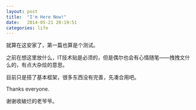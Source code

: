 ```yaml
---
layout: post
title:  "I'm Here Now!"
date:   2014-05-21 20:19:51
categories: life
---
```


就算在这安家了，第一篇也算是个测试。

之前在想这里放什么，IT技术贴是必须的，但是偶尔也会有心情随笔——拽拽文什么的，有点大杂烩的意思。

目前只是搭了基本框架，很多东西没有完善，先凑合用吧。

Thanks everyone.

谢谢收破烂的老爷爷。
